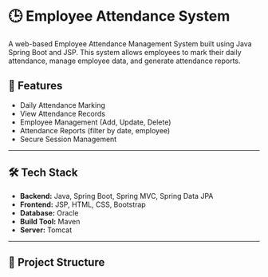 # 🕒 Employee Attendance System

A web-based Employee Attendance Management System built using Java Spring Boot and JSP. This system allows employees to mark their daily attendance, manage employee data, and generate attendance reports.


## 📌 Features

- Daily Attendance Marking
- View Attendance Records
- Employee Management (Add, Update, Delete)
- Attendance Reports (filter by date, employee)
- Secure Session Management

---

## 🛠️ Tech Stack

- **Backend:** Java, Spring Boot, Spring MVC, Spring Data JPA
- **Frontend:** JSP, HTML, CSS, Bootstrap
- **Database:** Oracle
- **Build Tool:** Maven
- **Server:** Tomcat

---

## 📁 Project Structure

